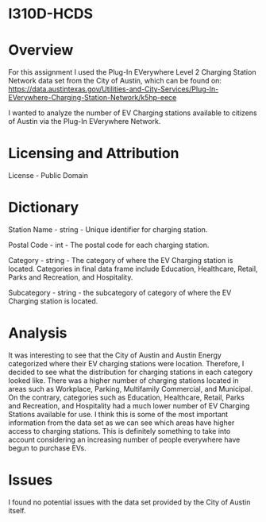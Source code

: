 # I310D-HCDS

# Overview
For this assignment I used the Plug-In EVerywhere Level 2 Charging Station Network data set from the City of Austin, which can be found on:
https://data.austintexas.gov/Utilities-and-City-Services/Plug-In-EVerywhere-Charging-Station-Network/k5hp-eece

I wanted to analyze the number of EV Charging stations available to citizens of Austin via the Plug-In EVerywhere Network. 

# Licensing and Attribution
License -	Public Domain

# Dictionary 
Station Name - string - Unique identifier for charging station.

Postal Code - int - The postal code for each charging station.

Category - string - The category of where the EV Charging station is located. Categories in final data frame include Education, Healthcare, 
Retail, Parks and Recreation, and Hospitality.


Subcategory - string - the subcategory of category of where the EV Charging station is located.  

# Analysis
It was interesting to see that the City of Austin and Austin Energy categorized where their EV charging stations were location.
Therefore, I decided to see what the distribution for charging stations in each category looked like. There was a higher number 
of charging stations located in areas such as Workplace, Parking, Multifamily Commercial, and Municipal. On the contrary, 
categories such as Education, Healthcare, Retail, Parks and Recreation, and Hospitality had a much lower number of EV Charging 
Stations available for use. I think this is some of the most important information from the data set as we can see which areas 
have higher access to charging stations. This is definitely something to take into account considering an increasing number 
of people everywhere have begun to purchase EVs. 

# Issues 
I found no potential issues with the data set provided by the City of Austin itself.


